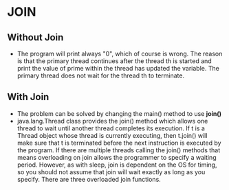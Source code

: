 # JOIN

## Without Join
- The program will print always "0", which of course is wrong. The reason
is that the primary thread continues after the thread th is started and print
the value of prime within the thread has updated the variable. The primary 
thread does not wait for the thread th to terminate.

## With Join
- The problem can be solved by changing the main() method to use **join()**
- java.lang.Thread class provides the join() method which allows one thread to wait 
until another thread completes its execution. If t is a Thread object whose thread 
is currently executing, then t.join() will make sure that t is terminated before 
the next instruction is executed by the program. If there are multiple threads 
calling the join() methods that means overloading on join allows the programmer 
to specify a waiting period. However, as with sleep, join is dependent on the OS 
for timing, so you should not assume that join will wait exactly as long as you 
specify. There are three overloaded join functions.